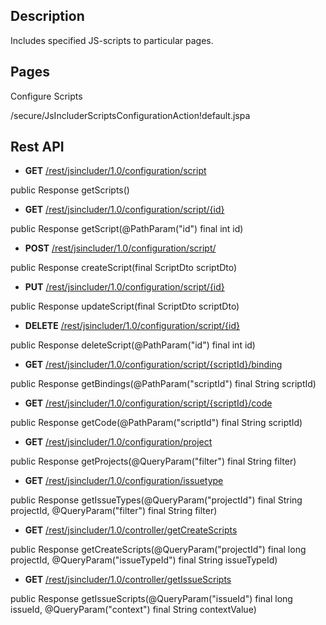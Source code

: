 ## Description

Includes specified JS-scripts to particular pages.

## Pages

Configure Scripts

/secure/JsIncluderScriptsConfigurationAction!default.jspa

## Rest API

- **GET** [/rest/jsincluder/1.0/configuration/script]()

public Response getScripts()

- **GET** [/rest/jsincluder/1.0/configuration/script/{id}]()

public Response getScript(@PathParam("id") final int id)

- **POST** [/rest/jsincluder/1.0/configuration/script/]()

public Response createScript(final ScriptDto scriptDto)

- **PUT** [/rest/jsincluder/1.0/configuration/script/{id}]()

public Response updateScript(final ScriptDto scriptDto) 

- **DELETE** [/rest/jsincluder/1.0/configuration/script/{id}]()

public Response deleteScript(@PathParam("id") final int id) 

- **GET** [/rest/jsincluder/1.0/configuration/script/{scriptId}/binding]()

public Response getBindings(@PathParam("scriptId") final String scriptId)

- **GET** [/rest/jsincluder/1.0/configuration/script/{scriptId}/code]()

public Response getCode(@PathParam("scriptId") final String scriptId)

- **GET** [/rest/jsincluder/1.0/configuration/project]()

public Response getProjects(@QueryParam("filter") final String filter)

- **GET** [/rest/jsincluder/1.0/configuration/issuetype]()

public Response getIssueTypes(@QueryParam("projectId") final String projectId, @QueryParam("filter") final String filter)

- **GET** [/rest/jsincluder/1.0/controller/getCreateScripts]()

public Response getCreateScripts(@QueryParam("projectId") final long projectId, @QueryParam("issueTypeId") final String issueTypeId)

- **GET** [/rest/jsincluder/1.0/controller/getIssueScripts]()

public Response getIssueScripts(@QueryParam("issueId") final long issueId, @QueryParam("context") final String contextValue)

